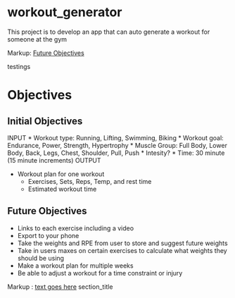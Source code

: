 # workout_generator
This project is to develop an app that can auto generate a workout for someone at the gym

Markup: [Future Objectives](#FutureObjectives "Goto Future-Objective")

testings


# Objectives
## Initial Objectives
INPUT
    * Workout type: Running, Lifting, Swimming, Biking
    * Workout goal: Endurance, Power, Strength, Hypertrophy
    * Muscle Group: Full Body, Lower Body, Back, Legs, Chest, Shoulder, Pull, Push
    * Intesity?
    * Time: 30 minute (15 minute increments)
OUTPUT
* Workout plan for one workout
    * Exercises, Sets, Reps, Temp, and rest time
    * Estimated workout time
















































































## Future Objectives
* Links to each exercise including a video
* Export to your phone
* Take the weights and RPE from user to store and suggest future weights
* Take in users maxes on certain exercises to calculate what weights they should be using
* Make a workout plan for multiple weeks
* Be able to adjust a workout for a time constraint or injury
















Markup : [text goes here](#section_name)
          section_title<a name="section_name"></a>    